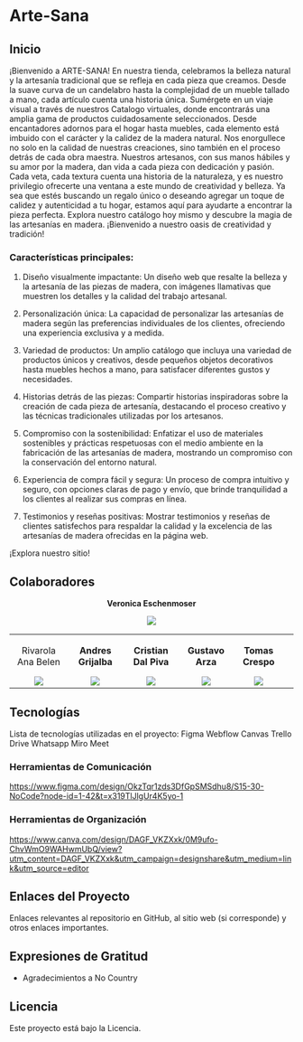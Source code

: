 # Arte-Sana

## Inicio
¡Bienvenido a ARTE-SANA! En nuestra tienda, celebramos la belleza natural y la artesanía tradicional que se refleja en cada pieza que creamos. Desde la suave curva de un candelabro hasta la complejidad de un mueble tallado a mano, cada artículo cuenta una historia única.
Sumérgete en un viaje visual a través de nuestros Catalogo virtuales, donde encontrarás una amplia gama de productos cuidadosamente seleccionados. Desde encantadores adornos para el hogar hasta muebles, cada elemento está imbuido con el carácter y la calidez de la madera natural.
Nos enorgullece no solo en la calidad de nuestras creaciones, sino también en el proceso detrás de cada obra maestra. Nuestros artesanos, con sus manos hábiles y su amor por la madera, dan vida a cada pieza con dedicación y pasión. Cada veta, cada textura cuenta una historia de la naturaleza, y es nuestro privilegio ofrecerte una ventana a este mundo de creatividad y belleza.
Ya sea que estés buscando un regalo único o deseando agregar un toque de calidez y autenticidad a tu hogar, estamos aquí para ayudarte a encontrar la pieza perfecta. Explora nuestro catálogo hoy mismo y descubre la magia de las artesanías en madera. ¡Bienvenido a nuestro oasis de creatividad y tradición!

### **Características principales:**

1. Diseño visualmente impactante: Un diseño web que resalte la belleza y la artesanía de las piezas de madera, con imágenes llamativas que muestren los detalles y la calidad del trabajo artesanal.

2. Personalización única: La capacidad de personalizar las artesanías de madera según las preferencias individuales de los clientes, ofreciendo una experiencia exclusiva y a medida.

3. Variedad de productos: Un amplio catálogo que incluya una variedad de productos únicos y creativos, desde pequeños objetos decorativos hasta muebles hechos a mano, para satisfacer diferentes gustos y necesidades.

4. Historias detrás de las piezas: Compartir historias inspiradoras sobre la creación de cada pieza de artesanía, destacando el proceso creativo y las técnicas tradicionales utilizadas por los artesanos.

5. Compromiso con la sostenibilidad: Enfatizar el uso de materiales sostenibles y prácticas respetuosas con el medio ambiente en la fabricación de las artesanías de madera, mostrando un compromiso con la conservación del entorno natural.

6. Experiencia de compra fácil y segura: Un proceso de compra intuitivo y seguro, con opciones claras de pago y envío, que brinde tranquilidad a los clientes al realizar sus compras en línea.

7. Testimonios y reseñas positivas: Mostrar testimonios y reseñas de clientes satisfechos para respaldar la calidad y la excelencia de las artesanías de madera ofrecidas en la página web.

¡Explora nuestro sitio!

## Colaboradores

<table>
  <tr>
     <td>
      <div align="center">
          <p style="margin-top: 1rem;"><strobg>Rivarola Ana Belen</strong></p>
        <a href="https://www.linkedin.com/in/guillermo-divan" target="_blank">
         <img src="https://github.com/No-Country/c17-114-m-csharp/assets/88550405/b8c4cf9e-95a7-4b75-ab11-3dfccefd1324"/>
        </a>
      </div>
    </td>
    <td>
      <div align="center">
          <p style="margin-top: 1rem;"><strong>Andres Grijalba</strong></p>
        <a href="https://www.linkedin.com/in/andr%C3%A9s-grijalba-fern%C3%A1ndez-2088a92ba/" target="_blank">
          <img src="https://github.com/No-Country/c17-114-m-csharp/assets/88550405/b8c4cf9e-95a7-4b75-ab11-3dfccefd1324"/>
        </a>
        </a>
      </div>
    </td>
    <td>
      <div align="center">
          <p style="margin-top: 1rem;"><strong>Cristian Dal Piva</strong></p>
        <a href="https://www.linkedin.com/in/cristiandalpiva" target="_blank">
          <img src="https://github.com/No-Country/c17-114-m-csharp/assets/88550405/b8c4cf9e-95a7-4b75-ab11-3dfccefd1324"/>
        </a>
        </a>
      </div>
    </td>
    <td>
      <div align="center">
          <p style="margin-top: 1rem;"><strong>Gustavo Arza</strong></p>
        <a href="https://www.linkedin.com/in/gustavoarza/" target="_blank">
         <img src="https://github.com/No-Country/c17-114-m-csharp/assets/88550405/b8c4cf9e-95a7-4b75-ab11-3dfccefd1324"/>
        </a>
        </a>
      </div>
    </td>
    <td>
      <div align="center">
          <p style="margin-top: 1rem;"><strong>Tomas Crespo</strong></p>
        <a href="https://www.linkedin.com/in/tomascresporico/" target="_blank">
         <img src="https://github.com/No-Country/c17-114-m-csharp/assets/88550405/b8c4cf9e-95a7-4b75-ab11-3dfccefd1324"/>
        </a>
        </a>
      </div>
    </td>
      <div align="center">
          <p style="margin-top: 1rem;"><strong>Veronica Eschenmoser</strong></p>
        <a href="https://www.linkedin.com/in/veronica-eschenmoser-152969241" target="_blank">
         <img src="https://github.com/No-Country/c17-114-m-csharp/assets/88550405/b8c4cf9e-95a7-4b75-ab11-3dfccefd1324"/>
        </a>
        </a>
      </div>
    </td>
    <td>
  </tr>
</table>

## Tecnologías
Lista de tecnologías utilizadas en el proyecto:
Figma
Webflow
Canvas
Trello
Drive
Whatsapp
Miro
Meet

### Herramientas de Comunicación
https://www.figma.com/design/OkzTqr1zds3DfGpSMSdhu8/S15-30-NoCode?node-id=1-42&t=x319TlJlgUr4K5yo-1

### Herramientas de Organización
https://www.canva.com/design/DAGF_VKZXxk/0M9ufo-ChvWmO9WAHwmUbQ/view?utm_content=DAGF_VKZXxk&utm_campaign=designshare&utm_medium=link&utm_source=editor

## Enlaces del Proyecto
Enlaces relevantes al repositorio en GitHub, al sitio web (si corresponde) y otros enlaces importantes.


## Expresiones de Gratitud

* Agradecimientos a No Country

## Licencia

Este proyecto está bajo la Licencia.

